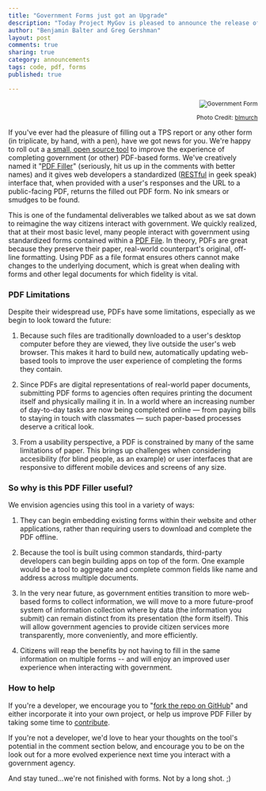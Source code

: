 ```yaml
---
title: "Government Forms just got an Upgrade"
description: "Today Project MyGov is pleased to announce the release of a small, open source tool to improve the experience of completing government (or other) PDF-based forms"
author: "Benjamin Balter and Greg Gershman"
layout: post
comments: true
sharing: true
category: announcements
tags: code, pdf, forms
published: true

---
```


<div class="alignright" style="text-align:right; font-size: 12px;">

<img src="http://presidential-innovation-fellows.github.com/mygov/images/content/passport.jpg" alt="Government Form"><br />

Photo Credit: <a href="http://www.flickr.com/photos/blmurch/4262786267/">blmurch</a>

</div>

If you've ever had the pleasure of filling out a TPS report or any other form (in triplicate, by hand, with a pen), have we got news for you. We're happy to roll out a [a small, open source tool](https://github.com/GSA-OCSIT/pdf-filler) to improve the experience of completing government (or other) PDF-based forms. We've creatively named it "[PDF Filler](https://github.com/GSA-OCSIT/pdf-filler)" (seriously, hit us up in the comments with better names) and it gives web developers a standardized ([RESTful](http://en.wikipedia.org/wiki/Representational_state_transfer) in geek speak) interface that, when provided with a user's responses and the URL to a public-facing PDF, returns the filled out PDF form. No ink smears or smudges to be found.

<!-- more -->

This is one of the fundamental deliverables we talked about as we sat down to reimagine the way citizens interact with government. We quickly realized, that at their most basic level, many people interact with government using standardized forms contained within a [PDF File](http://en.wikipedia.org/wiki/Portable_Document_Format). In theory, PDFs are great because they preserve their paper, real-world counterpart's original, off-line formatting. Using PDF as a file format ensures others cannot make changes to the underlying document, which is great when dealing with forms and other legal documents for which fidelity is vital.

### PDF Limitations

Despite their widespread use, PDFs have some limitations, especially as we begin to look toward the future:

1. Because such files are traditionally downloaded to a user's desktop computer before they are viewed, they live outside the user's web browser. This makes it hard to build new, automatically updating web-based tools to improve the user experience of completing the forms they contain.

2. Since PDFs are digital representations of real-world paper documents, submitting PDF forms to agencies often requires printing the document itself and physically mailing it in. In a world where an increasing number of day-to-day tasks are now being completed online — from paying bills to staying in touch with classmates — such paper-based processes deserve a critical look.

3. From a usability perspective, a PDF is constrained by many of the same limitations of paper. This brings up challenges when considering accesibility (for blind people, as an example) or user interfaces that are responsive to different mobile devices and screens of any size. 

### So why is this PDF Filler useful?

We envision agencies using this tool in a variety of ways:

1. They can begin embedding existing forms within their website and other applications, rather than requiring users to download and complete the PDF offline. 

2. Because the tool is built using common standards, third-party developers can begin building apps on top of the form. One example would be a tool to aggregate and complete common fields like name and address across multiple documents.

3. In the very near future, as government entities transition to more web-based forms to collect information, we will move to a more future-proof system of information collection where by data (the information you submit) can remain distinct from its presentation (the form itself). This will allow government agencies to provide citizen services more transparently, more conveniently, and more efficiently.

4. Citizens will reap the benefits by not having to fill in the same information on multiple forms -- and will enjoy an improved user experience when interacting with government.

### How to help

If you're a developer, we encourage you to "[fork the repo on GitHub](https://github.com/GSA-OCSIT/pdf-filler)" and either incorporate it into your own project, or help us improve PDF Filler by taking some time to [contribute](https://github.com/GSA-OCSIT/pdf-filler#contributing).

If you're not a developer, we'd love to hear your thoughts on the tool's potential in the comment section below, and encourage you to be on the look out for a more evolved experience next time you interact with a government agency.

And stay tuned...we're not finished with forms. Not by a long shot. ;)